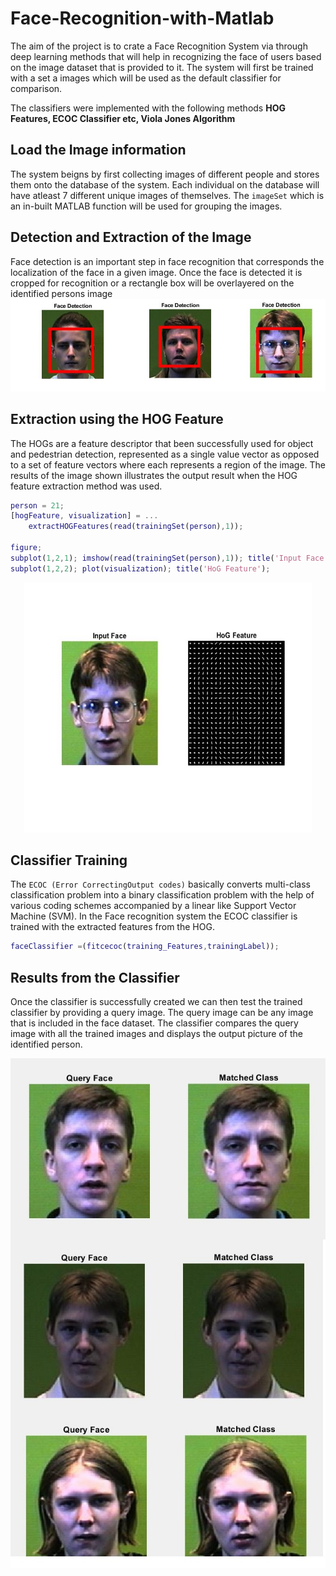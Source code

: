 # Face-Recognition-with-Matlab


The aim of the project is to crate a Face Recognition System via through deep learning methods that will help in recognizing the face of users based on the image dataset 
that is provided to it. The system will first be trained with a set a images which will be used as the default classifier for comparison.

The classifiers were implemented with the following methods **HOG Features, ECOC Classifier etc, Viola Jones Algorithm**


## Load the Image information 
The system beigns by first collecting images of different people and stores them onto the database of the system. Each individual on the database will have 
atleast 7 different unique images of themselves. 
The `imageSet` which is an in-built MATLAB function will be used for grouping the images. 

## Detection and Extraction of the Image
Face detection is an important step in face recognition that corresponds the localization of the face in a given image. Once the face is detected it is cropped for recognition or a rectangle box will be overlayered on the identified persons image
![GitHub Logo](/images/all.jpg)

## Extraction using the HOG Feature 
The HOGs are a feature descriptor that been successfully used for object and pedestrian detection, represented as a single value vector as opposed to a set of feature vectors where each represents a region of the image. The results of the image shown illustrates the output result when the HOG feature extraction
method was used.

```MATLAB
person = 21;
[hogFeature, visualization] = ...
    extractHOGFeatures(read(trainingSet(person),1));

figure;
subplot(1,2,1); imshow(read(trainingSet(person),1)); title('Input Face');
subplot(1,2,2); plot(visualization); title('HoG Feature');

```
                  
<p align="center">
  <img width="460" height="400" src="/images/pp2.jpg">
</p>

## Classifier Training
 The `ECOC (Error CorrectingOutput codes)` basically converts multi-class classification problem into a binary classification problem with the help of various coding
schemes accompanied by a linear like Support Vector Machine (SVM).
In the Face recognition system the ECOC classifier is trained with the extracted features from the HOG.

```MATLAB
faceClassifier =(fitcecoc(training_Features,trainingLabel));
```
## Results from the Classifier 
Once the classifier is successfully created we can then test the trained classifier by providing a query image. The query image can be any image that is included in the face dataset. The classifier compares the query image with all the trained images and displays the output picture of the identified person.

![GitHub Logo](/images/final_result.jpg)

